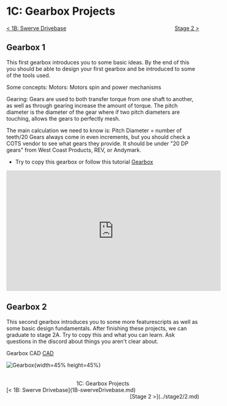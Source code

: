 <style>
.right{
    float:right;
}
.center{
    text-align:center;
}

.left{
    float:left;
}
</style>

# 1C: Gearbox Projects

<span class="left">[< 1B: Swerve Drivebase](1B-swerveDrivebase.md)</span> <span class="right">[Stage 2 >](../stage2/2.md)</span>
<br>

## Gearbox 1
This first gearbox introduces you to some basic ideas. By the end of this you should be able to design your first gearbox and be introduced to some of the tools used. 

Some concepts:
Motors:
Motors spin and power mechanisms

Gearing:
Gears are used to both transfer torque from one shaft to another, as well as through gearing increase the amount of torque. The pitch diameter is the diameter of the gear where if two pitch diameters are touching, allows the gears to perfectly mesh.

The main calculation we need to know is: 
Pitch Diameter = number of teeth/20
Gears always come in even increments, but you should check a COTS vendor to see what gears they provide. It should be under "20 DP gears" from West Coast Products, REV, or Andymark.

- Try to copy this gearbox or follow this tutorial
[Gearbox](https://cad.onshape.com/documents/c6a8ec29479a2578841fb9f2/w/85094b3baa15a05c873920c9/e/21fa04df80572c41ab64f27b)
<iframe width="560" height="315" src="https://www.youtube.com/embed/OE-NVLBxm6I" frameborder="0" allowfullscreen></iframe>


## Gearbox 2
This second gearbox introduces you to some more featurescripts as well as some basic design fundamentals. After finishing these projects, we can graduate to stage 2A. Try to copy this and what you can learn. Ask questions in the discord about things you aren't clear about. 

Gearbox CAD 
[CAD](https://cad.onshape.com/documents/dbfca47b976b572e1ed949ec/w/3e1d28e9efa9b31b349bcd33/e/03fe2e65fe5e7e357d04ce9e?renderMode=0&uiState=662da16d9cc5a27a76e8e6b8)

![Gearbox](\img\design-guide\stage1a\gearbox.webp){width=45% height=45%}

<br>
<center>1C: Gearbox Projects</center> 
<span class="left">[< 1B: Swerve Drivebase](1B-swerveDrivebase.md)</span> <span class="right">[Stage 2 >](../stage2/2.md)</span>
<br>
<br>